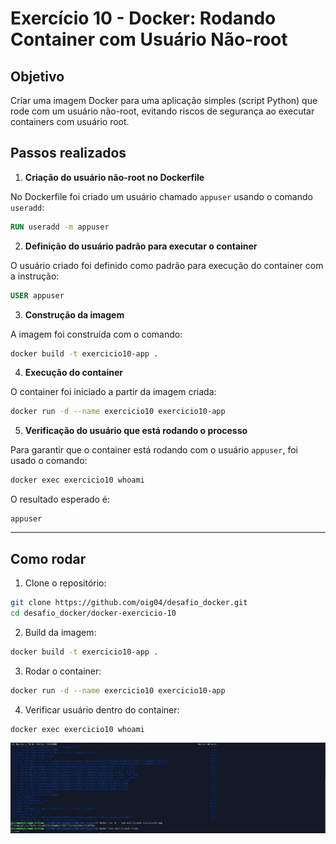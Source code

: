 # Exercício 10 - Docker: Rodando Container com Usuário Não-root

## Objetivo

Criar uma imagem Docker para uma aplicação simples (script Python) que rode com um usuário não-root, evitando riscos de segurança ao executar containers com usuário root.

## Passos realizados

1. **Criação do usuário não-root no Dockerfile**

No Dockerfile foi criado um usuário chamado `appuser` usando o comando `useradd`:

```dockerfile
RUN useradd -m appuser
```

2. **Definição do usuário padrão para executar o container**

O usuário criado foi definido como padrão para execução do container com a instrução:

```dockerfile
USER appuser
```

3. **Construção da imagem**

A imagem foi construída com o comando:

```bash
docker build -t exercicio10-app .
```

4. **Execução do container**

O container foi iniciado a partir da imagem criada:

```bash
docker run -d --name exercicio10 exercicio10-app
```

5. **Verificação do usuário que está rodando o processo**

Para garantir que o container está rodando com o usuário `appuser`, foi usado o comando:

```bash
docker exec exercicio10 whoami
```

O resultado esperado é:

```
appuser
```

---

## Como rodar

1. Clone o repositório:

```bash
git clone https://github.com/oig04/desafio_docker.git
cd desafio_docker/docker-exercicio-10
```

2. Build da imagem:

```bash
docker build -t exercicio10-app .
```

3. Rodar o container:

```bash
docker run -d --name exercicio10 exercicio10-app
```

4. Verificar usuário dentro do container:

```bash
docker exec exercicio10 whoami
```

![Visão geral](./imagem_exe10.png)
